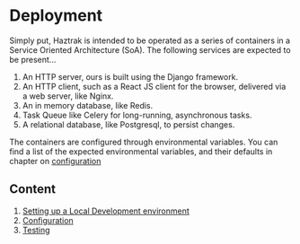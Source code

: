 # Deployment

Simply put, Haztrak is intended to be operated as a series of containers in a Service Oriented Architecture (SoA). The
following services are expected to be present...

1. An HTTP server, ours is built using the Django framework.
2. An HTTP client, such as a React JS client for the browser, delivered via a web server, like Nginx.
3. An in memory database, like Redis.
4. Task Queue like Celery for long-running, asynchronous tasks.
5. A relational database, like Postgresql, to persist changes.

The containers are configured through environmental variables. You can find a
list of the expected environmental variables, and their defaults
in chapter on [configuration](./configuration.md)

## Content

1. [Setting up a Local Development environment](local_dev_setup.md)
2. [Configuration](configuration.md)
3. [Testing](testing.md)
